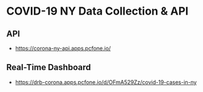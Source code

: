 # COVID-19 NY Data Collection & API

## API
* https://corona-ny-api.apps.pcfone.io/

## Real-Time Dashboard
* https://drb-corona.apps.pcfone.io/d/OFmA529Zz/covid-19-cases-in-ny
